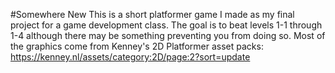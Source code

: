 #Somewhere New
This is a short platformer game I made as my final project for a game development class. The goal is to beat levels 1-1 through 1-4 although there may be something preventing you from doing so. 
Most of the graphics come from Kenney's 2D Platformer asset packs: https://kenney.nl/assets/category:2D/page:2?sort=update
